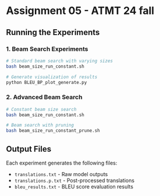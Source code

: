 # Assignment 05 - ATMT 24 fall

## Running the Experiments

### 1. Beam Search Experiments
```bash
# Standard beam search with varying sizes
bash beam_size_run_constant.sh

# Generate visualization of results
python BLEU_BP_plot_generate.py
```

### 2. Advanced Beam Search
```bash
# Constant beam size search
bash beam_size_run_constant.sh

# Beam search with pruning
bash beam_size_run_constant_prune.sh
```

## Output Files
Each experiment generates the following files:
- `translations.txt` - Raw model outputs
- `translations.p.txt` - Post-processed translations
- `bleu_results.txt` - BLEU score evaluation results
